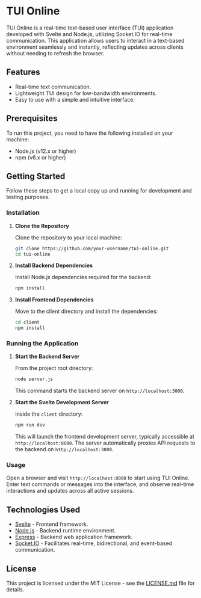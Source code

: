 # TUI Online

TUI Online is a real-time text-based user interface (TUI) application developed with Svelte and Node.js, utilizing Socket.IO for real-time communication. This application allows users to interact in a text-based environment seamlessly and instantly, reflecting updates across clients without needing to refresh the browser.

## Features

- Real-time text communication.
- Lightweight TUI design for low-bandwidth environments.
- Easy to use with a simple and intuitive interface.

## Prerequisites

To run this project, you need to have the following installed on your machine:
- Node.js (v12.x or higher)
- npm (v6.x or higher)

## Getting Started

Follow these steps to get a local copy up and running for development and testing purposes.

### Installation

1. **Clone the Repository**

   Clone the repository to your local machine:

   ```bash
   git clone https://github.com/your-username/tui-online.git
   cd tui-online
   ```

2. **Install Backend Dependencies**

   Install Node.js dependencies required for the backend:

   ```bash
   npm install
   ```

3. **Install Frontend Dependencies**

   Move to the client directory and install the dependencies:

   ```bash
   cd client
   npm install
   ```

### Running the Application

1. **Start the Backend Server**

   From the project root directory:

   ```bash
   node server.js
   ```

   This command starts the backend server on `http://localhost:3000`.

2. **Start the Svelte Development Server**

   Inside the `client` directory:

   ```bash
   npm run dev
   ```

   This will launch the frontend development server, typically accessible at `http://localhost:8080`. The server automatically proxies API requests to the backend on `http://localhost:3000`.

### Usage

Open a browser and visit `http://localhost:8080` to start using TUI Online. Enter text commands or messages into the interface, and observe real-time interactions and updates across all active sessions.

## Technologies Used

- [Svelte](https://svelte.dev/) - Frontend framework.
- [Node.js](https://nodejs.org/) - Backend runtime environment.
- [Express](https://expressjs.com/) - Backend web application framework.
- [Socket.IO](https://socket.io/) - Facilitates real-time, bidirectional, and event-based communication.

## License

This project is licensed under the MIT License - see the [LICENSE.md](LICENSE.md) file for details.
